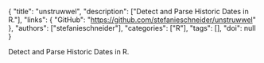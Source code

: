 {
  "title": "unstruwwel",
  "description": ["Detect and Parse Historic Dates in R."],
  "links": {
    "GitHub": "https://github.com/stefanieschneider/unstruwwel"
  },
  "authors": ["stefanieschneider"],
  "categories": ["R"],
  "tags": [],
  "doi": null
}

<!-- Generated by csv2md.R – do not edit by hand -->

Detect and Parse Historic Dates in R.